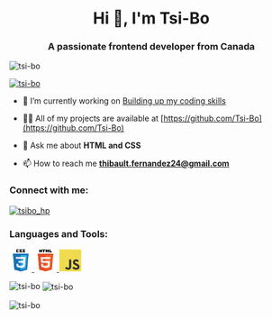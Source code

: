 <h1 align="center">Hi 👋, I'm Tsi-Bo</h1>
<h3 align="center">A passionate frontend developer from Canada</h3>

<p align="left"> <img src="https://komarev.com/ghpvc/?username=tsi-bo&label=Profile%20views&color=0e75b6&style=flat" alt="tsi-bo" /> </p>

<p align="left"> <a href="https://github.com/ryo-ma/github-profile-trophy"><img src="https://github-profile-trophy.vercel.app/?username=tsi-bo" alt="tsi-bo" /></a> </p>

- 🔭 I’m currently working on [Building up my coding skills](https://tsi-bo.github.io/portfolio/)

- 👨‍💻 All of my projects are available at [https://github.com/Tsi-Bo](https://github.com/Tsi-Bo)

- 💬 Ask me about **HTML and CSS**

- 📫 How to reach me **thibault.fernandez24@gmail.com**

<h3 align="left">Connect with me:</h3>
<p align="left">
<a href="https://instagram.com/tsibo_hp" target="blank"><img align="center" src="https://raw.githubusercontent.com/rahuldkjain/github-profile-readme-generator/master/src/images/icons/Social/instagram.svg" alt="tsibo_hp" height="30" width="40" /></a>
</p>

<h3 align="left">Languages and Tools:</h3>
<p align="left"> <a href="https://www.w3schools.com/css/" target="_blank" rel="noreferrer"> <img src="https://raw.githubusercontent.com/devicons/devicon/master/icons/css3/css3-original-wordmark.svg" alt="css3" width="40" height="40"/> </a> <a href="https://www.w3.org/html/" target="_blank" rel="noreferrer"> <img src="https://raw.githubusercontent.com/devicons/devicon/master/icons/html5/html5-original-wordmark.svg" alt="html5" width="40" height="40"/> </a> <a href="https://developer.mozilla.org/en-US/docs/Web/JavaScript" target="_blank" rel="noreferrer"> <img src="https://raw.githubusercontent.com/devicons/devicon/master/icons/javascript/javascript-original.svg" alt="javascript" width="40" height="40"/> </a> </p>

<p><img align="left" src="https://github-readme-stats.vercel.app/api/top-langs?username=tsi-bo&show_icons=true&locale=en&layout=compact" alt="tsi-bo" /></p>

<p>&nbsp;<img align="center" src="https://github-readme-stats.vercel.app/api?username=tsi-bo&show_icons=true&locale=en" alt="tsi-bo" /></p>

<p><img align="center" src="https://github-readme-streak-stats.herokuapp.com/?user=tsi-bo&" alt="tsi-bo" /></p>
